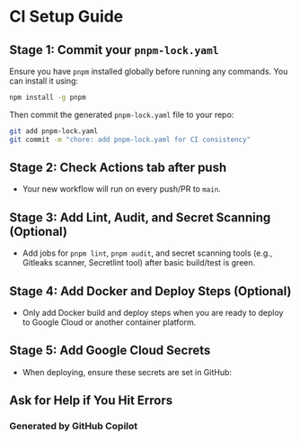 # CI Setup Guide

## Stage 1: Commit your `pnpm-lock.yaml`

Ensure you have `pnpm` installed globally before running any commands. You can install it using:

```bash
npm install -g pnpm
```

Then commit the generated `pnpm-lock.yaml` file to your repo:

```bash
git add pnpm-lock.yaml
git commit -m "chore: add pnpm-lock.yaml for CI consistency"
```

## Stage 2: Check Actions tab after push

- Your new workflow will run on every push/PR to `main`.

## Stage 3: Add Lint, Audit, and Secret Scanning (Optional)

- Add jobs for `pnpm lint`, `pnpm audit`, and secret scanning tools (e.g., Gitleaks scanner, Secretlint tool) after basic build/test is green.

## Stage 4: Add Docker and Deploy Steps (Optional)

- Only add Docker build and deploy steps when you are ready to deploy to Google Cloud or another container platform.

## Stage 5: Add Google Cloud Secrets

- When deploying, ensure these secrets are set in GitHub:

## Ask for Help if You Hit Errors

### Generated by GitHub Copilot
